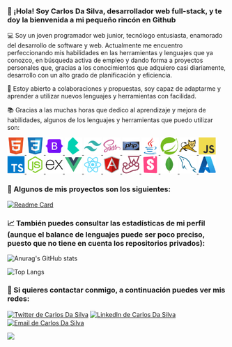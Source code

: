 ### :wave: ¡Hola! Soy Carlos Da Silva, desarrollador web full-stack, y te doy la bienvenida a mi pequeño rincón en Github

:computer: Soy un joven programador web junior, tecnólogo entusiasta, enamorado del desarrollo de software y web.
Actualmente me encuentro perfeccionando mis habilidades en las herramientas y lenguajes que ya conozco, en búsqueda activa de empleo y dando forma a proyectos personales que, gracias a los conocimientos que adquiero casi diariamente, desarrollo con un alto grado de planificación y eficiencia.

:satellite: Estoy abierto a colaboraciones y propuestas, soy capaz de adaptarme y aprender a utilizar nuevos lenguajes y herramientas con facilidad.

:books: Gracias a las muchas horas que dedico al aprendizaje y mejora de habilidades, algunos de los lenguajes y herramientas que puedo utilizar son:

<p align="left"> 
<a href="https://github.com/CarlosHzDasilva" target="_blank"> <img src="https://raw.githubusercontent.com/devicons/devicon/1119b9f84c0290e0f0b38982099a2bd027a48bf1/icons/html5/html5-original.svg" width="40" height="40"/> </a> 
<a href="https://github.com/CarlosHzDasilva" target="_blank"> <img src="https://raw.githubusercontent.com/devicons/devicon/1119b9f84c0290e0f0b38982099a2bd027a48bf1/icons/css3/css3-original.svg" width="40" height="40"/> </a>  
<a href="https://github.com/CarlosHzDasilva" target="_blank"> <img src="https://raw.githubusercontent.com/devicons/devicon/1119b9f84c0290e0f0b38982099a2bd027a48bf1/icons/bootstrap/bootstrap-original.svg" width="40" height="40"/> </a> 
<a href="https://github.com/CarlosHzDasilva" target="_blank"> <img src="https://raw.githubusercontent.com/devicons/devicon/1119b9f84c0290e0f0b38982099a2bd027a48bf1/icons/bulma/bulma-plain.svg" width="40" height="40"/> </a> 
<a href="https://github.com/CarlosHzDasilva" target="_blank"> <img src="https://raw.githubusercontent.com/devicons/devicon/1119b9f84c0290e0f0b38982099a2bd027a48bf1/icons/tailwindcss/tailwindcss-plain.svg" width="40" height="40"/> </a> 
<a href="https://github.com/CarlosHzDasilva" target="_blank"> <img src="https://raw.githubusercontent.com/devicons/devicon/1119b9f84c0290e0f0b38982099a2bd027a48bf1/icons/sass/sass-original.svg" width="40" height="40"/> </a> 
<a href="https://github.com/CarlosHzDasilva" target="_blank"> <img src="https://raw.githubusercontent.com/devicons/devicon/1119b9f84c0290e0f0b38982099a2bd027a48bf1/icons/php/php-original.svg" width="40" height="40"/> </a> 
<a href="https://github.com/CarlosHzDasilva" target="_blank"> <img src="https://raw.githubusercontent.com/devicons/devicon/1119b9f84c0290e0f0b38982099a2bd027a48bf1/icons/java/java-original.svg" width="40" height="40"/> </a>
<a href="https://github.com/CarlosHzDasilva" target="_blank"> <img src="https://raw.githubusercontent.com/devicons/devicon/1119b9f84c0290e0f0b38982099a2bd027a48bf1/icons/spring/spring-original.svg" width="40" height="40"/> </a> 
<a href="https://github.com/CarlosHzDasilva" target="_blank"> <img src="https://raw.githubusercontent.com/devicons/devicon/1119b9f84c0290e0f0b38982099a2bd027a48bf1/icons/tomcat/tomcat-original.svg" width="40" height="40"/> </a> 
<a href="https://github.com/CarlosHzDasilva" target="_blank"> <img src="https://raw.githubusercontent.com/devicons/devicon/1119b9f84c0290e0f0b38982099a2bd027a48bf1/icons/javascript/javascript-original.svg" width="40" height="40"/> </a> 
<a href="https://github.com/CarlosHzDasilva" target="_blank"> <img src="https://raw.githubusercontent.com/devicons/devicon/1119b9f84c0290e0f0b38982099a2bd027a48bf1/icons/typescript/typescript-original.svg" width="40" height="40"/> </a>
<a href="https://github.com/CarlosHzDasilva" target="_blank"> <img src="https://raw.githubusercontent.com/devicons/devicon/1119b9f84c0290e0f0b38982099a2bd027a48bf1/icons/nodejs/nodejs-original.svg" width="40" height="40"/> </a> 
<a href="https://github.com/CarlosHzDasilva" target="_blank"> <img src="https://github.com/devicons/devicon/blob/master/icons/express/express-original.svg" width="40" height="40"/> </a> 
<a href="https://github.com/CarlosHzDasilva" target="_blank"> <img src="https://raw.githubusercontent.com/devicons/devicon/1119b9f84c0290e0f0b38982099a2bd027a48bf1/icons/vuejs/vuejs-original.svg" width="40" height="40"/> </a> 
<a href="https://github.com/CarlosHzDasilva" target="_blank"> <img src="https://raw.githubusercontent.com/devicons/devicon/1119b9f84c0290e0f0b38982099a2bd027a48bf1/icons/react/react-original.svg" width="40" height="40"/> </a> 
<a href="https://github.com/CarlosHzDasilva" target="_blank"> <img src="https://raw.githubusercontent.com/devicons/devicon/1119b9f84c0290e0f0b38982099a2bd027a48bf1/icons/angularjs/angularjs-original.svg" width="40" height="40"/> </a> 
<a href="https://github.com/CarlosHzDasilva" target="_blank"> <img src="https://raw.githubusercontent.com/devicons/devicon/1119b9f84c0290e0f0b38982099a2bd027a48bf1/icons/jest/jest-plain.svg" width="40" height="40"/> </a> 
<a href="https://github.com/CarlosHzDasilva" target="_blank"> <img src="https://raw.githubusercontent.com/devicons/devicon/1119b9f84c0290e0f0b38982099a2bd027a48bf1/icons/storybook/storybook-original.svg" width="40" height="40"/> </a> 
<a href="https://github.com/CarlosHzDasilva" target="_blank"> <img src="https://raw.githubusercontent.com/devicons/devicon/1119b9f84c0290e0f0b38982099a2bd027a48bf1/icons/mongodb/mongodb-original.svg" width="40" height="40"/> </a> 
<a href="https://github.com/CarlosHzDasilva" target="_blank"> <img src="https://raw.githubusercontent.com/devicons/devicon/1119b9f84c0290e0f0b38982099a2bd027a48bf1/icons/mysql/mysql-original.svg" width="40" height="40"/> </a> 
<a href="https://github.com/CarlosHzDasilva" target="_blank"> <img src="https://raw.githubusercontent.com/devicons/devicon/1119b9f84c0290e0f0b38982099a2bd027a48bf1/icons/azure/azure-original.svg" width="40" height="40"/> </a> 
</p>

### :open_file_folder: Algunos de mis proyectos son los siguientes:

[![Readme Card](https://github-readme-stats.vercel.app/api/pin/?username=CarlosHzDasilva&repo=avistaloo&theme=github_dark)](https://github.com/anuraghazra/github-readme-stats)

### :chart_with_upwards_trend: También puedes consultar las estadísticas de mi perfil (aunque el balance de lenguajes puede ser poco preciso, puesto que no tiene en cuenta los repositorios privados):

![Anurag's GitHub stats](https://github-readme-stats.vercel.app/api?username=CarlosHzDasilva&hide=issues,contribs&locale=es&count_private=true&show_icons=true&theme=github_dark&include_all_commits=true&custom_title=Estadisticas+personales)

![Top Langs](https://github-readme-stats.vercel.app/api/top-langs/?username=CarlosHzDasilva&layout=compact&langs_count=10&theme=github_dark&custom_title=Lenguajes+mas+usados)

### :email: Si quieres contactar conmigo, a continuación puedes ver mis redes:
<p>
<a href="https://twitter.com/carloshzdasilva" target="_blank"><img align="center" src="https://cdn.jsdelivr.net/npm/simple-icons@3.0.1/icons/twitter.svg" alt="Twitter de Carlos Da Silva" height="30" width="40" /></a>
<a href="https://www.linkedin.com/in/carloshzdasilva/" target="_blank"><img align="center" src="https://cdn.jsdelivr.net/npm/simple-icons@3.0.1/icons/linkedin.svg" alt="LinkedIn de Carlos Da Silva" height="30" width="40" /></a>
<a href="mailto:carloshdezdasilva@gmail.com" target="_blank"><img align="center" src="https://cdn.jsdelivr.net/npm/simple-icons@3.0.1/icons/gmail.svg" alt="Email de Carlos Da Silva" height="30" width="40" /></a>
</p>

![](https://komarev.com/ghpvc/?username=CarlosHzDasilva&label=Visitas+recibidas&style=flat-square&color=4C8EDA)
